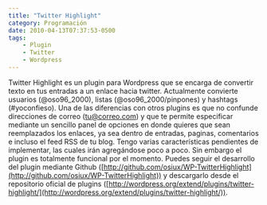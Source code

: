 ```yaml
---
title: "Twitter Highlight"
category: Programación
date: 2010-04-13T07:37:53-0500
tags:
    - Plugin
    - Twitter
    - Wordpress
---
```


Twitter Highlight es un plugin para Wordpress que se encarga de convertir texto en tus entradas a un enlace hacia twitter. Actualmente convierte usuarios (@oso96\_2000), listas (@oso96\_2000/pinpones) y hashtags (#yoconfieso). Una de las diferencias con otros plugins es que no confunde direcciones de correo (tu@correo.com) y que te permite especificar mediante un sencillo panel de opciones en donde quieres que sean reemplazados los enlaces, ya sea dentro de entradas, paginas, comentarios e incluso el feed RSS de tu blog. Tengo varias características pendientes de implementar, las cuales irán agregándose poco a poco. Sin embargo el plugin es totalmente funcional por el momento. Puedes seguir el desarrollo del plugin mediante Github ([http://github.com/osiux/WP-TwitterHighlight](http://github.com/osiux/WP-TwitterHighlight)) y descargarlo desde el repositorio oficial de plugins ([http://wordpress.org/extend/plugins/twitter-highlight/](http://wordpress.org/extend/plugins/twitter-highlight/)).